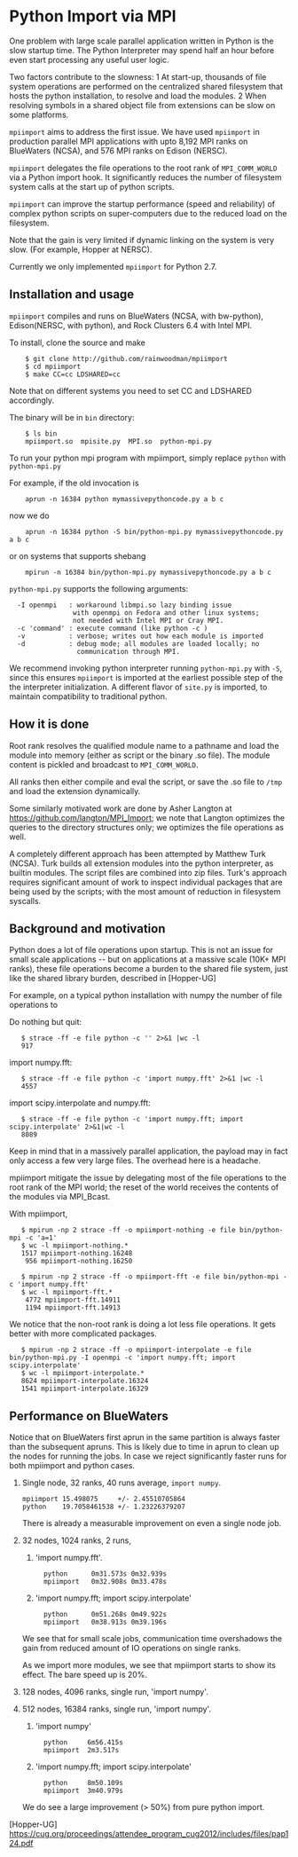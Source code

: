 # Python Import via MPI

One problem with large scale parallel application written in Python is the slow startup time. The Python
Interpreter may spend half an hour before even start processing any useful user logic.

Two factors contribute to the slowness:
 1 At start-up, thousands of file system operations are performed on the centralized shared 
filesystem that hosts the python installation, to resolve and load the modules.
 2 When resolving symbols in a shared object file from extensions can be slow on some platforms.

`mpiimport` aims to address the first issue. We have used `mpiimport` in production 
parallel MPI applications with upto 8,192 MPI ranks on BlueWaters (NCSA), and 576 MPI 
ranks on Edison (NERSC). 

`mpiimport` delegates the file operations to the root rank of `MPI_COMM_WORLD` via a Python import hook.
It significantly reduces the number of filesystem system calls at the
start up of python scripts.

`mpiimport` can improve the startup performance (speed and reliability) of complex 
python scripts on super-computers due to the reduced load on the filesystem.

Note that the gain is very limited if dynamic linking on the system is very slow. (For example, Hopper at NERSC). 

Currently we only implemented `mpiimport` for Python 2.7.

## Installation and usage

`mpiimport` compiles and runs on BlueWaters (NCSA, with bw-python), Edison(NERSC, with python), 
and Rock Clusters 6.4 with Intel MPI. 

To install, clone the source and make
```
    $ git clone http://github.com/rainwoodman/mpiimport
    $ cd mpiimport
    $ make CC=cc LDSHARED=cc
```
Note that on different systems you need to set CC and LDSHARED accordingly.

The binary will be in `bin` directory:
```
    $ ls bin
    mpiimport.so  mpisite.py  MPI.so  python-mpi.py
```

To run your python mpi program with mpiimport, simply replace `python`
with `python-mpi.py`

For example, if the old invocation is
```
    aprun -n 16384 python mymassivepythoncode.py a b c 
```
now we do
```
    aprun -n 16384 python -S bin/python-mpi.py mymassivepythoncode.py a b c 
```
or on systems that supports shebang
```
    mpirun -n 16384 bin/python-mpi.py mymassivepythoncode.py a b c 
```

`python-mpi.py` supports the following arguments:

```
  -I openmpi   : workaround libmpi.so lazy binding issue 
                with openmpi on Fedora and other linux systems;
                not needed with Intel MPI or Cray MPI.
  -c 'command' : execute command (like python -c )
  -v           : verbose; writes out how each module is imported
  -d           : debug mode; all modules are loaded locally; no
                 communication through MPI.
```

We recommend invoking python interpreter running `python-mpi.py` with `-S`, 
since this ensures `mpiimport` is imported at the earliest possible step of the
the interpreter initialization. A different flavor of `site.py` is 
imported, to maintain compatibility to traditional python.

## How it is done

Root rank resolves the qualified module name to a pathname and load
the module into memory (either as script or the binary .so file). The
module content is pickled and broadcast to `MPI_COMM_WORLD`. 

All ranks then either compile and eval the script, or save the .so
file to `/tmp` and load the extension dynamically.

Some similarly motivated work are done by Asher Langton at
https://github.com/langton/MPI_Import; we note that Langton optimizes
the queries to the directory structures only; we optimizes the file
operations as well.

A completely different approach has been attempted by Matthew
Turk (NCSA). Turk builds all extension modules 
into the python interpreter, as builtin modules. The script files
are combined into zip files. Turk's approach requires significant
amount of work to inspect individual packages that are being used by
the scripts; with the most amount of reduction in filesystem syscalls.

## Background and motivation
Python does a lot of file operations upon startup.
This is not an issue for small scale applications -- but on
applications at a massive scale (10K+ MPI ranks), these file
operations become a burden to the shared file system, just like the
shared library burden, described in [Hopper-UG]

For example, on a typical python installation with numpy the number of
file operations to 

Do nothing but quit:
```
   $ strace -ff -e file python -c '' 2>&1 |wc -l
   917
```
import numpy.fft:
```
   $ strace -ff -e file python -c 'import numpy.fft' 2>&1 |wc -l
   4557
```
import scipy.interpolate and numpy.fft:
```
   $ strace -ff -e file python -c 'import numpy.fft; import scipy.interpolate' 2>&1|wc -l
   8089
```

Keep in mind that in a massively parallel application, the payload may
in fact only access a few very large files. The overhead here is a
headache.

mpiimport mitigate the issue by delegating most of the file operations
to the root rank of the MPI world; the reset of the world receives the
contents of the modules via MPI\_Bcast.

With mpiimport, 
```
   $ mpirun -np 2 strace -ff -o mpiimport-nothing -e file bin/python-mpi -c 'a=1'
   $ wc -l mpiimport-nothing.*
   1517 mpiimport-nothing.16248
    956 mpiimport-nothing.16250
```
```
   $ mpirun -np 2 strace -ff -o mpiimport-fft -e file bin/python-mpi -c 'import numpy.fft'
   $ wc -l mpiimport-fft.*
    4772 mpiimport-fft.14911
    1194 mpiimport-fft.14913
```
We notice that the non-root rank is doing a lot less file operations.
It gets better with more complicated packages.
```
   $ mpirun -np 2 strace -ff -o mpiimport-interpolate -e file bin/python-mpi.py -I openmpi -c 'import numpy.fft; import scipy.interpolate'
   $ wc -l mpiimport-interpolate.*
   8624 mpiimport-interpolate.16324
   1541 mpiimport-interpolate.16329
```

## Performance on BlueWaters 
Notice that on BlueWaters first aprun in the same partition is always 
faster than the subsequent apruns. This is likely due to time in aprun
to clean up the nodes for running the jobs. In case we reject
significantly faster runs for both mpiimport and python cases.

1. Single node, 32 ranks, 40 runs average, `import numpy`.
   ```
   mpiimport 15.498075     +/- 2.45510705864
   python    19.7058461538 +/- 1.23226379207
   ```
   There is already a measurable improvement on even a single node job.

1. 32 nodes, 1024 ranks, 2 runs, 

   1. 'import numpy.fft'.

       ```
         python      0m31.573s 0m32.939s
         mpiimport   0m32.908s 0m33.478s
       ```
   1. 'import numpy.fft; import scipy.interpolate'

       ```
         python      0m51.268s 0m49.922s
         mpiimport   0m38.913s 0m39.196s
       ```
   We see that for small scale jobs, communication time overshadows
   the gain from reduced amount of IO operations on single ranks.
   
   As we import more modules, we see that mpiimport starts to show its
   effect. The bare speed up is 20%.

1. 128 nodes, 4096 ranks, single run, 'import numpy'.

1. 512 nodes, 16384 ranks, single run, 'import numpy'.
    1. 'import numpy'

        ```
          python     6m56.415s
          mpiimport  2m3.517s
        ```
    1. 'import numpy.fft; import scipy.interpolate'

        ```
          python     8m50.109s
          mpiimport  3m40.979s
        ```
    We do see a large improvement (> 50%) from pure python import.

[Hopper-UG] https://cug.org/proceedings/attendee_program_cug2012/includes/files/pap124.pdf

